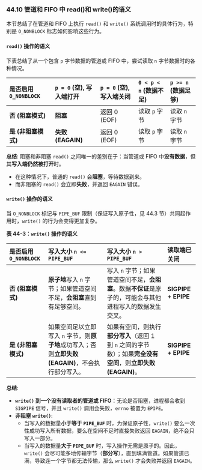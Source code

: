 
### **44.10 管道和 FIFO 中 read()和 write()的语义**

本节总结了在管道和 FIFO 上执行 `read()` 和 `write()` 系统调用时的具体行为，特别是 `O_NONBLOCK` 标志如何影响这些行为。

#### **`read()` 操作的语义**

下表总结了从一个包含 `p` 字节数据的管道或 FIFO 中，尝试读取 `n` 字节数据时的各种情况。

| 是否启用 `O_NONBLOCK` | `p = 0` (空), 写入端打开 | `p = 0` (空), 写入端关闭 | `0 < p < n` (数据不足) | `p >= n` (数据足够) |
| :---------------- | :----------------- | :----------------- | :----------------- | :-------------- |
| **否 (阻塞模式)**      | **阻塞**             | 返回 0 (EOF)         | 读取 `p` 字节          | 读取 `n` 字节       |
| **是 (非阻塞模式)**     | **失败 (EAGAIN)**    | 返回 0 (EOF)         | 读取 `p` 字节          | 读取 `n` 字节       |

**总结**:
阻塞和非阻塞 `read()` 之间唯一的差别在于：当管道或 FIFO 中**没有数据**，但其**写入端仍然被打开**时。
* 在这种情况下，普通的 `read()` 会**阻塞**，等待数据到来。
* 而非阻塞的 `read()` 会立即**失败**，并返回 `EAGAIN` 错误。

#### **`write()` 操作的语义**

当 `O_NONBLOCK` 标记与 `PIPE_BUF` 限制（保证写入原子性，见 44.3 节）共同起作用时，`write()` 的行为会变得更加复杂。

**表 44-3：`write()` 操作的语义**

| 是否启用 `O_NONBLOCK` | 写入大小 `n <= PIPE_BUF`                                         | 写入大小 `n > PIPE_BUF`                                                   | 读取端已关闭              |
| :---------------- | :----------------------------------------------------------- | :-------------------------------------------------------------------- | :------------------ |
| **否 (阻塞模式)**      | **原子地**写入 `n` 字节；如果管道空间不足，**会阻塞**直到有足够空间。                    | 写入 `n` 字节；如果管道空间不足，**会阻塞**。数据**不保证**是原子的，可能会与其他进程写入的数据发生交叉。           | **SIGPIPE + EPIPE** |
| **是 (非阻塞模式)**     | 如果空间足以立即写入 `n` 字节，则**原子地**成功写入；否则**立即失败 (EAGAIN)**，不会执行部分写入。 | 如果有空间，则执行**部分写入**（返回 1 到 `n` 之间的字节数）；如果**完全没有空间**，则**立即失败 (EAGAIN)**。 | **SIGPIPE + EPIPE** |

**总结**:
* **`write()` 到一个没有读取者的管道或 FIFO**：无论是否阻塞，进程都会收到 `SIGPIPE` 信号，并且 `write()` 调用会失败，`errno` 被置为 `EPIPE`。
* **非阻塞 `write()`**:
    * 当写入的数据量**小于等于 `PIPE_BUF`** 时，为保证原子性，`write()` 要么一次性成功写入所有数据，要么在空间不足时直接失败返回 `EAGAIN`，绝不会只写入一部分。
    * 当写入的数据量**大于 `PIPE_BUF`** 时，写入操作无需是原子的。因此，`write()` 会尽可能多地传输字节（**部分写**），直到填满管道。如果管道已满，导致连一个字节都无法传输，那么 `write()` 才会失败并返回 `EAGAIN`。